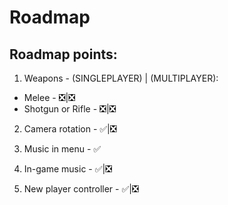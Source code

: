 # Roadmap

## Roadmap points:
1. Weapons - (SINGLEPLAYER) | (MULTIPLAYER):
  - Melee - ❎|❎
  - Shotgun or Rifle - ❎|❎

2. Camera rotation  - ✅|❎

3. Music in menu - ✅

4. In-game music - ✅|❎

4. New player controller - ✅|❎

